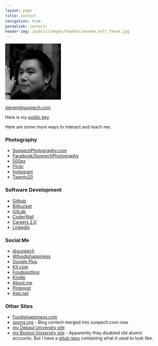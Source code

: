 ```yaml
---
layout: page
title: Contact
navigation: true
permalink: contact/
header-img: /public/images/headers/wooden_bolt_fence.jpg
---
```


<img src="/public/images/sunpech_almajis.jpg" class="img-fluid img-thumbnail" width="180" alt="Steven" />

<i class="fas fa-envelope"></i> <a href="mailto:&#115;&#116;&#101;&#118;&#101;&#110;&#064;&#115;&#117;&#110;&#112;&#101;&#099;&#104;&#046;&#099;&#111;&#109;">&#115;&#116;&#101;&#118;&#101;&#110;&#064;&#115;&#117;&#110;&#112;&#101;&#099;&#104;&#046;&#099;&#111;&#109;</a>

Here is my [public key](https://pgp.mit.edu/pks/lookup?op=get&search=0x9F45490B0472FEA6).

Here are some more ways to interact and reach me.

### Photography

* [SunpechPhotography.com](http://sunpechphotography.com)
* [Facebook/SunpechPhotography](https://www.facebook.com/SunpechPhotography)
* [500px](http://500px.com/sunpech)
* [Flickr](http://www.flickr.com/photos/sunpech/sets/)
* [Instagram](http://instagram.com/sunpech)
* [Twenty20](http://twenty20.com/sunpech)

### Software Development

* [Github](http://github.com/sunpech)
* [Bitbucket](http://bitbucket.org/sunpech)
* [GitLab](https://gitlab.com/u/sunpech)
* [CoderWall](https://coderwall.com/sunpech)
* [Careers 2.0](http://careers.stackoverflow.com/sunpech)
* [LinkedIn](http://www.linkedin.com/in/sunpech)

### Social Me

* [@sunpech](http://www.twitter.com/sunpech)
* [@foodishappiness](http://www.twitter.com/foodishappiness)
* [Google Plus](http://plus.google.com/+StevenSuwatanapongched)
* [Kit.com](https://kit.com/sunpech)
* [Foodspotting](http://www.foodspotting.com/foodishappiness)
* [Kindle](https://kindle.amazon.com/profile/S--Suwatanapongched/1869189)
* [About.me](http://about.me/sunpech)
* [Pinterest](http://pinterest.com/sunpech/)
* [App.net](https://alpha.app.net/sunpech)

### Other Sites

* [Foodishappiness.com](http://www.foodishappiness.com/)
* [spong.org](http://spong.org/) - Blog content merged into sunpech.com now
* [my Depaul University site](http://students.depaul.edu/~ssuwatan/)
* [my Boston University site](http://cs-people.bu.edu/spong) - Apparently they disabled old alumni accounts. But I have a [gitub repo](https://github.com/sunpech/boston_university_website) containing what it used to look like.


